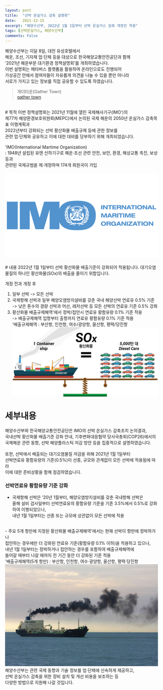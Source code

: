 ```yaml
---
layout: post
title:  "선박 온실가스 감축 설명회"
date:   2021-12-15
excerpt: "해양수산부, 2022년 1월 1일부터 선박 온실가스 감축 개정안 적용"
tags: [선박온실가스, 해양수산부]
comments: False
---
```

해양수산부는 이달 8일, 대전 유성호텔에서<br>
해운, 조선, 기자재 업·단체 등을 대상으로 한국해양교통안전공단과 함께<br>
‘2021년 해운부문 대기환경 정책설명회’를 개최하였습니다.<br>
이번 설명회는 메타버스 플랫폼을 활용하여 온라인으로도 진행되어<br>
가상공간 안에서 참여자들이 자유롭게 의견을 나눌 수 있을 뿐만 아니라 <br>
서로가 가지고 있는 정보를 직접 공유할 수 있도록 하였습니다.<br>
> 게더타운(Gather Town)<br>
 <a href="https://gather.town/app/g1gZgxDQRAEzepPL/KOMSA" class="btn btn-success">gather town</a>
<br>
# 목적
이번 정책설명회는 2021년 11월에 열린 국제해사기구(IMO')의 <br>
제77차 해양환경보호위원회(MEPC)에서 논의된 국제 해운의 2050년 온실가스 감축목표 이행계획과<br>
2022년부터 강화되는 선박 황산화물 배출규제 등에 관한 정보를<br>
관련 업·단체와 공유하고 이에 대한 대비를 당부하기 위해 개최되었습니다. <br>
<br>
'IMO(International Martime Organization)<br>
: 1948년 설립된 유엔 산하기구로 해운·조선 관련 안전, 보안, 환경, 해상교통 촉진, 보상 등과<br>
관련된 국제규범을 제·개정하며 174개 회원국이 가입<br>
<br>
<img src="/assets/img/imo.png"><br>
<br>
# 내용
2022년 1월 1일부터 선박 황산화물 배출기준이 강화되어 적용됩니다. 
대기오염물질의 하나인 황산화물(SOx)의 배출을 줄이기 위함입니다. 

개정 전과 개정 후
 1) 일부 선박 -> 모든 선박
 2) 국제항해 선박과 일부 해양오염방지설비를 갖춘 국내 해양선박 연료유 0.5% 기준<br>
	-> 낮은 톤수의 경량 선박과 어선, 레저선박 등 모든 선박의 연료유 기준 0.5% 강화
 3) 황산화물 배출규제해역'에서 정박/접안시 연료유 황함유량 0.1% 기준 적용<br>
	-> 배출규제해역 입항부터 출항까지 연료유 황함유량 0.1% 기준 적용<br>
 '배출규제해역 : 부산항, 인천항, 여수/광양항, 울산항, 평택/당진항
<img src="/assets/img/연료유.png"><br>
# 세부내용
해양수산부와 한국해양교통안전공단은 IMO의 선박 온실가스 감축조치 논의결과,<br>
국내선박 황산화물 배출기준 강화 안내, 기후변화대응협약 당사국총회(COP26)에서의<br>
국제해운 관련 동향, 선박 해양플라스틱 저감 방안 등을 집중적으로 설명하였습니다.<br>
<br>
또한, 선박에서 배출되는 대기오염물질 저감을 위해 2021년 1월 1일부터<br>
선박연료유 황함유량의 기준(0.5%)이 선종, 규모와 관계없이 모든 선박에 적용됨에 따라<br>
이에 대한 준비상황을 함께 점검하였습니다.<br>
### 선박연료유 황함유량 기준 강화
 - 국제항해 선박은 ’20년 1월부터, 해양오염방지설비를 갖춘 국내항해 선박은<br>
 올해 설비 검사일부터 선박연료유의 황함유량 기준을 기존 3.5%에서 0.5%로 강화하여 이행되었으나,<br>
 내년 1월 1일부터는 선종 또는 규모에 상관없이 모든 선박에 적용<br>
<br>
 - 주요 5개 항만에 지정된 황산화물 배출규제해역'에서는 현재 선박이 항만에 정박하거나<br>
 접안하는 경우에만 더 강화된 연료유 기준(황함유량 0.1% 이하)을 적용하고 있으나,<br>
 내년 1월 1일부터는 정박하거나 접안하는 경우를 포함하여 배출규제해역에<br>
 들어갈 때부터 나갈 때까지 전 기간 동안 더 강화된 기준 적용<br>
 '배출규제해역(5개 항만) : 부산항, 인천항, 여수·광양항, 울산항, 평택·당진항
<img src="/assets/img/ship.png"><br>
해양수산부는 관련 국제 동향과 기술 정보를 업·단체에 신속하게 제공하고,<br>
선박 온실가스 감축을 위한 장비 설치 및 개선 비용을 보조하는 등<br>
다양한 방법으로 지원해 나갈 것입니다.